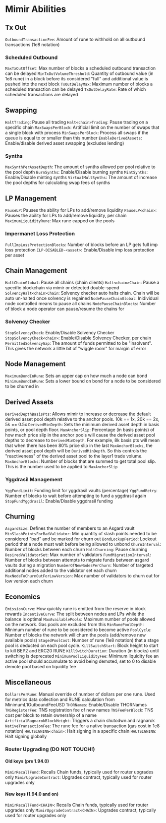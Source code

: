 # Mimir Abilities

## Tx Out

`OutboundTransactionFee`: Amount of rune to withhold on all outbound transactions (1e8 notation)

### Scheduled Outbound

`MaxTxOutOffset`: Max number of blocks a scheduled outbound transaction can be delayed
`MinTxOutVolumeThreshold`: Quantity of outbound value (in 1e8 rune) in a block before its considered "full" and additional value is pushed into the next block
`TxOutDelayMax`: Maximum number of blocks a scheduled transaction can be delayed
`TxOutDelayRate`: Rate of which scheduled transactions are delayed

## Swapping

`HaltTrading`: Pause all trading
`Halt<chain>Trading`: Pause trading on a specific chain
`MaxSwapsPerBlock`: Artificial limit on the number of swaps that a single block with process
`MinSwapsPerBlock`: Process all swaps if the queue is equal to or smaller than this number
`EnableDerivedAssets`: Enable/disable derived asset swapping (excludes lending)

### Synths

`MaxSynthPerAssetDepth`: The amount of synths allowed per pool relative to the pool depth
`BurnSynths`: Enable/Disable burning synths
`MintSynths`: Enable/Disable minting synths
`VirtualMultSynths`: The amount of increase the pool depths for calculating swap fees of synths

## LP Management

`PauseLP`: Pauses the ability for LPs to add/remove liquidity
`PauseLP<chain>`: Pauses the ability for LPs to add/remove liquidity, per chain
`MaximumLiquidityRune`: Max rune capped on the pools

### Impermanet Loss Protection

`FullImpLossProtectionBlocks`: Number of blocks before an LP gets full imp loss protection
`ILP-DISABLED-<asset>`: Enable/Disable imp loss protection per asset

## Chain Management

`HaltChainGlobal`: Pause all chains (chain clients)
`Halt<chain>Chain`: Pause a specific blockchain via mimir or detected double-spend
`SolvencyHalt<chain>Chain`: Solvency checker auto halts chain. Chain will be auto un-halted once solvency is regained
`NodePauseChainGlobal`: Inidividual node controlled means to pause all chains
`NodePauseChainBlocks`: Number of block a node operator can pause/resume the chains for

### Solvency Checker

`StopSolvencyCheck`: Enable/Disable Solvency Checker
`StopSolvencyCheck<chain>`: Enable/Disable Solvency Checker, per chain
`PermittedSolvencyGap`: The amount of funds permitted to be "insolvent". This gives the network a little bit of "wiggle room" for margin of error

## Node Management

`MaximumBondInRune`: Sets an upper cap on how much a node can bond
`MinimumBondInRune`: Sets a lower bound on bond for a node to be considered to be churned in

## Derived Assets

`DerivedDepthBasisPts`: Allows mimir to increase or decrease the default derived asset
pool depth relative to the anchor pools. 10k == 1x, 20k == 2x, 5k == 0.5x
`DerivedMinDepth`: Sets the minimum derived asset depth in basis points, or
pool depth floor.
`MaxAnchorSlip`: Percentage (in basis points) of how much price slip in the
anchor pools will cause the derived asset pool depths to decrease to
`DerivedMinDepth`. For example, 8k basis pts will mean that when there has
been 80% price slip in the last `MaxAnchorBlocks`, the derived asset pool
depth will be `DerivedMinDepth`. So this controls the "reactiveness" of the
derived asset pool to the layer1 trade volume.
`MaxAnchorBlocks`: Number of blocks that are summed to get total pool slip.
This is the number used to be applied to `MaxAnchorSlip`

### Yggdrasil Management

`YggFundLimit`: Funding limit for yggdrasil vaults (percentage)
`YggFundRetry`: Number of blocks to wait before attempting to fund a yggdrasil again
`StopFundYggdrasil`: Enable/Disable yggdrasil funding

## Churning

`AsgardSize`: Defines the number of members to an Asgard vault
`MinSlashPointsForBadValidator`: Min quantity of slash points needed to be considered "bad" and be marked for churn out
`BondLockupPeriod`: Lockout period that a node must wait before being allowed to unbond
`ChurnInterval`: Number of blocks between each churn
`HaltChurning`: Pause churning
`DesiredValidatorSet`: Max number of validators
`FundMigrationInterval`: Number of blocks between attempts to migrate funds between asgard vaults during a migration
`NumberOfNewNodesPerChurn`: Number of targeted additional nodes added to the validator set each churn
`MaxNodeToChurnOutForLowVersion`: Max number of validators to churn out for low version each churn

## Economics

`EmissionCurve`: How quickly rune is emitted from the reserve in block rewards
`IncentiveCurve`: The split between nodes and LPs while the balance is optimal
`MaxAvailablePools`: Maximum number of pools allowed on the network. Gas pools are excluded from this
`MinRunePoolDepth`: Minimum number of rune to be considered to become active
`PoolCycle`: Number of blocks the network will churn the pools (add/remove new available pools)
`StagedPoolCost`: Number of rune (1e8 notation) that a stage pool is deducted on each pool cycle.
`KillSwitchStart`: Block height to start to kill BEP2 and ERC20 RUNE
`KillSwitchDuration`: Duration (in blocks) until switching is deprecated
`MinimumPoolLiquidityFee`: Minimum liquidity fee an active pool should accumulate to avoid being demoted, set to 0 to disable demote pool based on liquidity fee

## Miscellaneous

`DollarsPerRune`: Manual override of number of dollars per one rune. Used for metrics data collection and RUNE calculation from MinimumL1OutboundFeeUSD
`THORNames`: Enable/Disable THORNames
`TNSRegisterFee`: TNS registration fee of new names
`TNSFeePerBlock`: TNS cost per block to retain ownership of a name
`ArtificialRagnarokBlockHeight`: Triggers a chain shutodwn and ragnarok
`NativeTransactionFee`: The rune fee for a native transaction (gas cost in 1e8 notation)
`HALTSIGNING<chain>`: Halt signing in a specific chain
`HALTSIGNING`: Halt signing globally

### Router Upgrading (DO NOT TOUCH!)

#### Old keys (pre 1.94.0)

`MimirRecallFund`: Recalls Chain funds, typically used for router upgrades only
`MimirUpgradeContract`: Upgrades contract, typically used for router upgrades only

#### New keys (1.94.0 and on)

`MimirRecallFund<CHAIN>`: Recalls Chain funds, typically used for router upgrades only
`MimirUpgradeContract<CHAIN>`: Upgrades contract, typically used for router upgrades only
